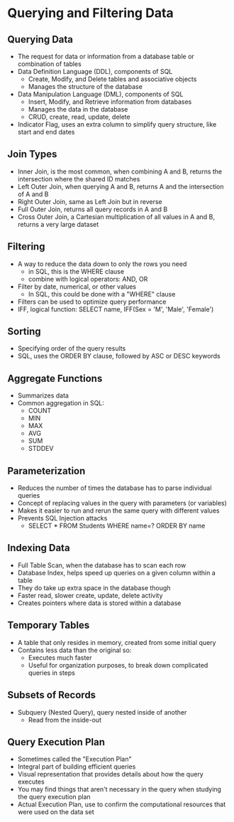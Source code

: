 # Querying and Filtering Data

## Querying Data

- The request for data or information from a database table or combination of tables
- Data Definition Language (DDL), components of SQL
    - Create, Modify, and Delete tables and associative objects
    - Manages the structure of the database
- Data Manipulation Language (DML), components of SQL
    - Insert, Modify, and Retrieve information from databases
    - Manages the data in the database
    - CRUD, create, read, update, delete
- Indicator Flag, uses an extra column to simplify query structure, like start and end dates

## Join Types

- Inner Join, is the most common, when combining A and B, returns the intersection where the shared ID matches
- Left Outer Join, when querying A and B, returns A and the intersection of A and B
- Right Outer Join, same as Left Join but in reverse
- Full Outer Join, returns all query records in A and B
- Cross Outer Join, a Cartesian multiplication of all values in A and B, returns a very large dataset

## Filtering

- A way to reduce the data down to only the rows you need
    - in SQL, this is the WHERE clause
    - combine with logical operators: AND, OR
- Filter by date, numerical, or other values
    - In SQL, this could be done with a "WHERE" clause
- Filters can be used to optimize query performance
- IFF, logical function: SELECT name, IFF(Sex = 'M', 'Male', 'Female')

## Sorting

- Specifying order of the query results
- SQL, uses the ORDER BY clause, followed by ASC or DESC keywords

## Aggregate Functions

- Summarizes data
- Common aggregation in SQL:
    - COUNT
    - MIN
    - MAX
    - AVG
    - SUM
    - STDDEV

## Parameterization

- Reduces the number of times the database has to parse individual queries
- Concept of replacing values in the query with parameters (or variables)
- Makes it easier to run and rerun the same query with different values
- Prevents SQL Injection attacks
    - SELECT * FROM Students WHERE name=? ORDER BY name

## Indexing Data

- Full Table Scan, when the database has to scan each row
- Database Index, helps speed up queries on a given column within a table
- They do take up extra space in the database though
- Faster read, slower create, update, delete activity
- Creates pointers where data is stored within a database

## Temporary Tables

- A table that only resides in memory, created from some initial query
- Contains less data than the original so:
    - Executes much faster
    - Useful for organization purposes, to break down complicated queries in steps

## Subsets of Records

- Subquery (Nested Query), query nested inside of another
    - Read from the inside-out

## Query Execution Plan

- Sometimes called the "Execution Plan"
- Integral part of building efficient queries
- Visual representation that provides details about how the query executes
- You may find things that aren't necessary in the query when studying the query execution plan
- Actual Execution Plan, use to confirm the computational resources that were used on the data set


